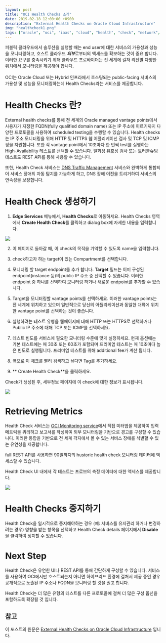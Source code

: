 ```yaml
---
layout: post
title: "OCI Health Checks 소개"
date: 2019-02-18 12:00:00 +0900
description: "External Health Checks on Oracle Cloud Infrastructure"
img: "healthcheck1.png"
tags: ["oracle", "oci", "iaas", "cloud", "health", "check", "network", "ping", "http", "multicloud","oracle cloud", "오라클 클라우드"] 
---
```


퍼블릭 클라우드에서 솔루션을 실행할 때는 end user에 대한 서비스의 가용성과 성능을 모니터링하고, 호스트 클라우드 ***외부***로부터의 액세스를 확보하는 것이 중요 합니다. 이러한 요구를 충족시키기 위해 클라우드 프로바이더는 전 세계에 걸쳐 리전별 다양한 위치에서 모니터링을 제공해야 합니다.
<br><br>
OCI는 Oracle Cloud 또는 Hybrid 인프라에서 호스팅되는 public-facing 서비스의 가용성 및 성능을 모니터링하는데 Health Checks라는 서비스를 제공합니다.


# Health Checks 란?

External health checks를 통해 전 세계의 Oracle managed vantage points에서 사용자가 지정한 FQDN(fully qualified domain name) 또는 IP 주소에 이르기까지 다양한 프로토콜을 사용하여 scheduled testing을 수행할 수 있습니다. Health checks는 IP 주소 모니터링을 위해 HTTP 및 HTTPS 웹 어플리케이션 검사 및 TCP 및 ICMP 핑을 지원합니다. 또한 각 vantage point에서 10초마다 한 번씩 test를 실행하는 High-Availability 테스트를 선택할 수 있습니다. 일회성 유효성 검사 또는 트러블슈팅 테스트도 REST API를 통해 사용할 수 있습니다.

또한, Health Check 서비스는 [DNS Traffic Management](https://docs.cloud.oracle.com/iaas/Content/DNS/Concepts/dnszonemanagement.htm) 서비스와 완벽하게 통합되어 서비스 장애의 자동 탐지를 가능하게 하고, DNS 장애 이전을 트리거하여 서비스의 연속성을 보장합니다.


# Health Check 생성하기

1. **Edge Services** 메뉴에서, **Health Checks**로 이동하세요. Health Checks 영역에서 **Create Health Check**를 클릭하고 dialog box에 자세한 내용을 입력합니다.

![]({{site.baseurl}}/assets/img/healthcheck2.png)

2. 이 페이지로 돌아갈 때, 이 check의 목적을 기억할 수 있도록 name을 입력합니다.

3. check하고자 하는 target이 있는 Compartment를 선택합니다.

4. 모니터링 할 target endpoint를 추가 합니다. **Target** 필드는 이미 구성된 endpoint(instance 등)의 public IP 주소 중 선택할 수 있습니다. 이러한 endpoint 중 하나를 선택하여 모니터링 하거나 새로운 endpoint를 추가할 수 있습니다.

5. Target을 모니터링할 vantage points를 선택하세요. 이러한 vantage points는 전 세계에 위치하고 있으며 일반적으로 당신의 어플리케이션과 동일한 대륙에 위치한 vantage point를 선택하는 것이 좋습니다.

6. 실행하려는 테스트 유형을 웹페이지에 대해 HTTP 또는 HTTPS로 선택하거나 Public IP 주소에 대해 TCP 또는 ICMP를 선택하세요.

7. 테스트 빈도를 서비스에 필요한 모니터링 수준에 맞게 설정하세요. 현재 옵션에는 기본 테스트에는 매 30초 또는 60초가 포함되며 프리미엄 테스트는 매 10초마다 높은 빈도로 실행됩니다. 프리미엄 테스트를 위해 additional fee가 계산 됩니다.

8. 앞으로 이 체크를 빨리 검색하고 싶다면 Tag를 추가하세요.

9. ** Create Health Check**을 클릭하세요.

Check가 생성된 후, 세부정보 페이지에 이 check에 대한 정보가 표시됩니다.

![]({{site.baseurl}}/assets/img/healthcheck4.png)


# Retrieving Metrics

Health Check 서비스는 [OCI Monitoring service](https://blogs.oracle.com/cloud-infrastructure/announcing-oracle-cloud-infrastructure-monitoring)에서 직접 미터법을 제공하여 입력 메트릭을 쿼리하고 보고서를 작성하여 외부 모니터링을 기반으로 경고를 구성할 수 있습니다. 이러한 통합을 기반으로 전 세계 각지에서 볼 수 있는 서비스 장애를 식별할 수 있는 유연성을 제공합니다.

full REST API를 사용하면 90일까지의 hustoric health check 모니터링 데이터에 액세스할 수 있습니다.

Health Check UI 내에서 각 테스트는 프로브의 측정 데이터에 대한 액세스를 제공합니다.

![]({{site.baseurl}}/assets/img/healthcheck3.png)


# Health Checks 중지하기

Health Check을 일시적으로 중지해야하는 경우 (예: 서비스를 유지관리 하거나 변경하려는 경우) 영향을 받는 항목을 선택하고 Health Check details 페이지에서 **Disable**을 클릭하여 정지할 수 있습니다.


# Next Step

Health Check은 유연한 UI나 REST API를 통해 간단하게 구성할 수 있습니다. 서비스를 사용하여 OCI에서만 호스트되는지 아니면 하이브리드 환경에 걸쳐서 제공 중인 경우 공개적으로 노출된 IP 주소나 FQDN을 모니터링 할 것을 권고 합니다.

Health Check는 더 많은 유형의 테스트를 다른 프로토콜에 걸쳐 더 많은 구성 옵션을 포함하도록 확장될 것 입니다.


## 참고

이 포스트의 원문은 [External Health Checks on Oracle Cloud Infrastructure](https://blogs.oracle.com/cloud-infrastructure/external-health-checks-on-oracle-cloud-infrastructure) 입니다.
